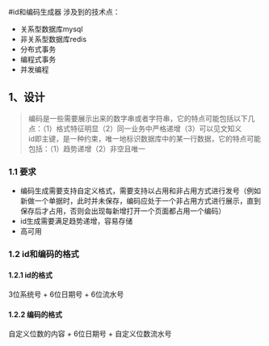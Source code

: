 #id和编码生成器
涉及到的技术点：
+ 关系型数据库mysql
+ 非关系型数据库redis
+ 分布式事务
+ 编程式事务
+ 并发编程


## 1、设计
> 编码是一些需要展示出来的数字串或者字符串，它的特点可能包括以下几点：（1）格式特征明显（2）同一业务中严格递增（3）可以见文知义  
> id即主键，是一种约束，唯一地标识数据库中的某一行数据，它的特点可能包括：（1）趋势递增（2）非空且唯一

### 1.1 要求

+ 编码生成需要支持自定义格式，需要支持以占用和非占用方式进行发号（例如新做一个单据时，此时并未保存，编码应处于一个非占用方式进行展示，直到保存后才占用，否则会出现每新增打开一个页面都占用一个编码）
+ id生成需要满足趋势递增，容易存储
+ 高可用

### 1.2 id和编码的格式

#### 1.2.1 id的格式

3位系统号 + 6位日期号 + 6位流水号

#### 1.2.2 编码的格式

自定义位数的内容 + 6位日期号 + 自定义位数流水号

 